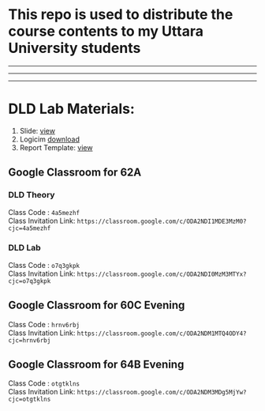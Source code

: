 # This repo is used to distribute the course contents to my Uttara University students
<hr><hr><hr>

# DLD Lab Materials:
1. Slide: [view](https://docs.google.com/presentation/d/1U-p4dLwOeMJRwt75J84pO-KX2F9iAHhNdp7epJezZ8I/edit?usp=sharing)
2. Logicim [download](https://drive.google.com/file/d/1gPuxs4ZfL_BFe9F_M7LD9ywfrDlxHRWh/view?usp=drive_link)
3. Report Template: [view](https://docs.google.com/document/d/1u4ZgMi0xlVZuRypHLOdVEL-pMPRV19xo/edit?usp=sharing&ouid=114419490922214411323&rtpof=true&sd=true)


## Google Classroom for 62A
### DLD Theory
Class Code : `4a5mezhf`    <br>
Class Invitation Link: `https://classroom.google.com/c/ODA2NDI1MDE3MzM0?cjc=4a5mezhf`
### DLD Lab
Class Code : `o7q3gkpk`    <br>
Class Invitation Link: `https://classroom.google.com/c/ODA2NDI0MzM3MTYx?cjc=o7q3gkpk`

## Google Classroom for 60C Evening
Class Code : `hrnv6rbj`    <br>
Class Invitation Link: `https://classroom.google.com/c/ODA2NDM1MTQ4ODY4?cjc=hrnv6rbj`

## Google Classroom for 64B Evening
Class Code : `otgtklns`    <br>
Class Invitation Link: `https://classroom.google.com/c/ODA2NDM3MDg5MjYw?cjc=otgtklns`
